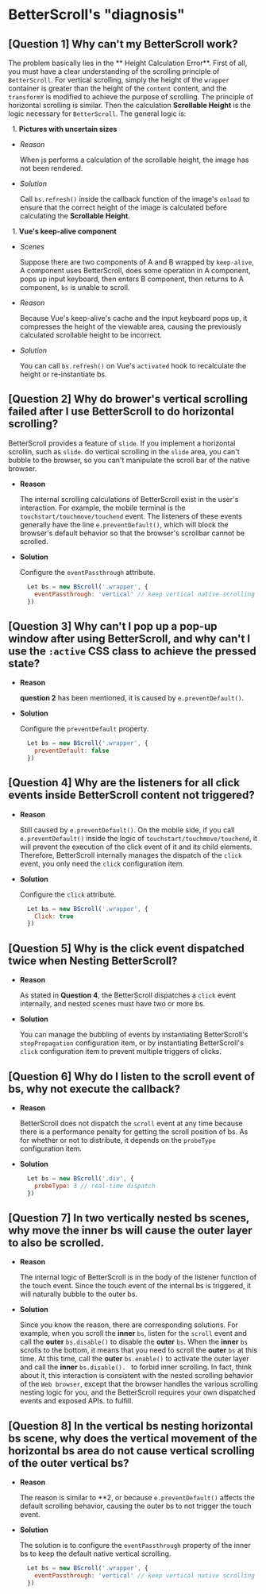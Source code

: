# BetterScroll's "diagnosis"

## [Question 1] Why can't my BetterScroll work?

The problem basically lies in the ** Height Calculation Error**. First of all, you must have a clear understanding of the scrolling principle of `BetterScroll`. For vertical scrolling, simply the height of the `wrapper` container is greater than the height of the `content` content, and the `transformY` is modified to achieve the purpose of scrolling. The principle of horizontal scrolling is similar. Then the calculation **Scrollable Height** is the logic necessary for `BetterScroll`. The general logic  is:

  1. **Pictures with uncertain sizes**

  - *Reason*

    When js performs a calculation of the scrollable height, the image has not been rendered.

  - *Solution*

    Call `bs.refresh()` inside the callback function of the image's `onload` to ensure that the correct height of the image is calculated before calculating the **Scrollable Height**.

  1. **Vue's keep-alive component**

  - *Scenes*

    Suppose there are two components of A and B wrapped by `keep-alive`, A component uses BetterScroll, does some operation in A component, pops up input keyboard, then enters B component, then returns to A component, `bs` is unable to scroll.

  - *Reason*

    Because Vue's keep-alive's cache and the input keyboard pops up, it compresses the height of the viewable area, causing the previously calculated scrollable height to be incorrect.

  - *Solution*

    You can call `bs.refresh()` on Vue's `activated` hook to recalculate the height or re-instantiate bs.

## [Question 2] Why do brower's vertical scrolling failed after I use BetterScroll to do horizontal scrolling?

BetterScroll provides a feature of `slide`. If you implement a horizontal scrollin, such as `slide`. do vertical scrolling in the `slide` area, you can't bubble to the browser, so you can't manipulate the scroll bar of the native browser.

- **Reason**

  The internal scrolling calculations of BetterScroll exist in the user's interaction. For example, the mobile terminal is the `touchstart/touchmove/touchend` event. The listeners of these events generally have the line `e.preventDefault()`, which will block the browser's default behavior so that the browser's scrollbar cannot be scrolled.

- **Solution**

  Configure the `eventPassthrough` attribute.

  ```js
    Let bs = new BScroll('.wrapper', {
      eventPassthrough: 'vertical' // keep vertical native scrolling
    })
  ```

## [Question 3] Why can't I pop up a pop-up window after using BetterScroll, and why can't I use the `:active` CSS class to achieve the pressed state?

- **Reason**

  **question 2** has been mentioned, it is caused by `e.preventDefault()`.

- **Solution**

  Configure the `preventDefault` property.

  ```js
    Let bs = new BScroll('.wrapper', {
      preventDefault: false
    })
  ```

## [Question 4] Why are the listeners for all click events inside BetterScroll content not triggered?

- **Reason**

  Still caused by `e.preventDefault()`. On the mobile side, if you call `e.preventDefault()` inside the logic of `touchstart/touchmove/touchend`, it will prevent the execution of the click event of it and its child elements. Therefore, BetterScroll internally manages the dispatch of the `click` event, you only need the `click` configuration item.

- **Solution**

  Configure the `click` attribute.

  ```js
    Let bs = new BScroll('.wrapper', {
      Click: true
    })
  ```

## [Question 5] Why is the click event dispatched twice when Nesting BetterScroll?

- **Reason**

  As stated in **Question 4**, the BetterScroll dispatches a `click` event internally, and nested scenes must have two or more bs.

- **Solution**

  You can manage the bubbling of events by instantiating BetterScroll's `stopPropagation` configuration item, or by instantiating BetterScroll's `click` configuration item to prevent multiple triggers of clicks.

## [Question 6] Why do I listen to the scroll event of bs, why not execute the callback?

- **Reason**

  BetterScroll does not dispatch the `scroll` event at any time because there is a performance penalty for getting the scroll position of bs. As for whether or not to distribute, it depends on the `probeType` configuration item.

- **Solution**

  ```js
    Let bs = new BScroll('.div', {
      probeType: 3 // real-time dispatch
    })
  ```

## [Question 7] In two vertically nested bs scenes, why move the inner bs will cause the outer layer to also be scrolled.

- **Reason**

  The internal logic of BetterScroll is in the body of the listener function of the touch event. Since the touch event of the internal bs is triggered, it will naturally bubble to the outer bs.

- **Solution**

  Since you know the reason, there are corresponding solutions. For example, when you scroll the **inner** `bs`, listen for the `scroll` event and call the **outer** `bs.disable()` to disable the **outer** `bs`. When the **inner** `bs` scrolls to the bottom, it means that you need to scroll the **outer** `bs` at this time. At this time, call the **outer** `bs.enable()` to activate the outer layer and call the **inner** `bs.disable(). ` to forbid inner scrolling. In fact, think about it, this interaction is consistent with the nested scrolling behavior of the `Web browser`, except that the browser handles the various scrolling nesting logic for you, and the BetterScroll requires your own dispatched events and exposed APIs. to fulfill.

## [Question 8] In the vertical bs nesting horizontal bs scene, why does the vertical movement of the horizontal bs area do not cause vertical scrolling of the outer vertical bs?

- **Reason**

  The reason is similar to **2, or because `e.preventDefault()` affects the default scrolling behavior, causing the outer bs to not trigger the touch event.

- **Solution**

  The solution is to configure the `eventPassthrough` property of the inner bs to keep the default native vertical scrolling.

  ```js
    Let bs = new BScroll('.wrapper', {
      eventPassthrough: 'vertical' // keep vertical native scrolling
    })
  ```